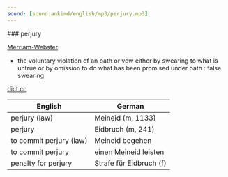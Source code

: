 ```yaml
---
sound: [sound:ankimd/english/mp3/perjury.mp3]
---
```


\### perjury

[Merriam-Webster](https://www.merriam-webster.com/dictionary/perjury)

- the voluntary violation of an oath or vow either by swearing to what is untrue or by omission to do what has been promised under oath : false swearing

[dict.cc](https://www.dict.cc/perjury)

| English        | German       |
| -------------- | ------------ |
| perjury (law) | Meineid (m, 1133) |
| perjury | Eidbruch (m, 241) |
| to commit perjury (law) | Meineid begehen |
| to commit perjury | einen Meineid leisten |
| penalty for perjury | Strafe für Eidbruch (f) |

